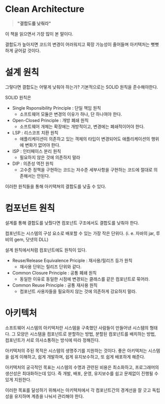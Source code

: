 # Clean Architecture

> **"결합도를 낮춰라"**  

이 책을 읽으면서 가장 많이 본 말이다.  

결합도가 높아지면 코드의 변경이 어러워지고 확장 가능성이 줄어들며 아키텍처는 뻣뻣하게 굳어갈 것이다.  

# 설계 원칙

그렇다면 결합도는 어떻게 낮춰야 하는가? 기본적으로는 SOLID 원칙을 준수해야한다.  

SOLID 원칙은 
- Single Rsponsibility Principle : 단일 책임 원칙
  - 소프트웨어 모듈은 변경의 이유가 하나, 단 하나여야 한다.
- Open-Closed Principle : 개방 폐쇄 원칙
  - 소프트웨어 개체는 확장에는 개방적이고, 변경에는 폐쇄적이어야 한다.
- LSP : 리스코프 치환 원칙
  - 애플리케이션이 의존하고 있는 객체의 타입이 변경되어도 애플리케이션의 행위에 변화가 없어야 한다.
- ISP : 인터페이스 분리 원칙
  - 필요하지 않은 것에 의존하지 말라
- DIP : 의존성 역전 원칙
  - 고수준 정책을 구현하는 코드는 저수준 세부사항을 구현하는 코드에 절대로 의존해서는 안된다.

이러한 원칙들을 통해 아키택쳐의 결합도를 낮출 수 있다.  

# 컴포넌트 원칙  

설계를 통해 결합도를 낮췄다면 컴포넌트 구조에서도 결합도를 낮춰야 한다.  

컴포넌트는 시스템의 구성 요소로 배포할 수 있는 가장 작은 단위다. (i. e. 자바의 jar, 루비의 gem, 닷넷의 DLL)

설계 원칙에서처럼 컴포넌트에도 원칙이 있다.  

- Reuse/Release Equivalence Priciple : 재사용/릴리즈 등가 원칙
  - 재사용 단위는 릴리즈 단위와 같다.
- Common Closure Principle : 공통 폐쇄 원칙
  - 동일한 이유로 동일한 시점에 변경되는 클래스를 같은 컴포넌트로 묶어라.
- Common Reuse Principle : 공통 재사용 원칙
  - 컴포넌트 사용자들을 필요하지 않는 것에 의존하게 강요하지 말라.

# 아키텍처
소프트웨어 시스템의 아키텍처란 시스템을 구축했던 사람들이 만들어낸 시스템의 형태다. 그 모양은 시스템을 컴포넌트로 분할하는 방법, 분할된 컴포넌트를 배치하는 방법, 컴포넌트가 서로 의사소통하는 방식에 따라 정해진다.  

아키텍처의 주된 목적은 시스템의 생명주기를 지원하는 것이다. 좋은 아키텍처는 시스템을 쉽게 이해하고, 쉽게 개발하며, 쉽게 유지보수하고, 또 쉽게 배포하게 해준다.  

아키텍처의 궁극적인 목표는 시스템의 수명과 관련된 비용은 최소화하고, 프로그래머의 생산성은 최대화하는데 있다. 즉 개발, 배포, 운영, 유지보수를 쉽고 문제없이 진행될 수 있게 지원한다.  

이러한 목표를 달성하기 위해서는 아키텍처에서 각 컴포넌트간의 경계선을 잘 긋고 독립성을 유지하며 계층을 나눠서 관리해야 한다.
